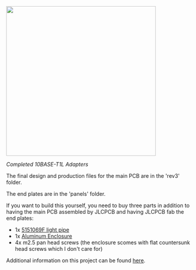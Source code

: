 <img src="img/final.jpg" alt="" style="width:400px;" class="imgholder">
<p class="center"><i>Completed 10BASE-T1L Adapters</i></p>

The final design and production files for the main PCB are in the 'rev3' folder. 

The end plates are in the 'panels' folder.

If you want to build this yourself, you need to buy three parts in addition to having the main PCB assembled by JLCPCB and having JLCPCB fab the end plates:

<ul>
  <li>1x <a href="https://www.digikey.com/en/products/detail/dialight/5151069F/1769784?s=N4IgTCBcDaIKwEZEAYBsBOAYiAugXyA">5151069F light pipe</a></li>
  <li>1x <a href="https://a.co/d/4ymOL0K">Aluminum Enclosure</a></li>
  <li>4x m2.5 pan head screws (the enclosure scomes with flat countersunk head screws which I don't care for)</li>
</ul>

Additional information on this project can be found <a href="http://robruark.com/projects/10BASE-T1L/10BASE-T1L.html">here</a>.
